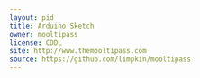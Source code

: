 ```yaml
---
layout: pid
title: Arduino Sketch
owner: mooltipass
license: CDDL
site: http://www.themooltipass.com
source: https://github.com/limpkin/mooltipass
---
```

